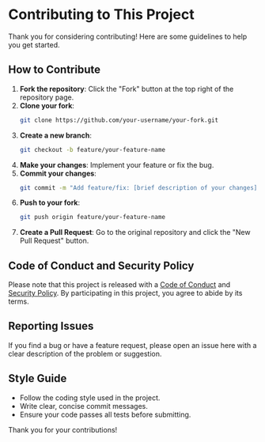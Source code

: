 # Contributing to This Project

Thank you for considering contributing! Here are some guidelines to help you get started.

## How to Contribute

1. **Fork the repository**: Click the "Fork" button at the top right of the repository page.
2. **Clone your fork**: 
    ```sh
    git clone https://github.com/your-username/your-fork.git
    ```
3. **Create a new branch**: 
    ```sh
    git checkout -b feature/your-feature-name
    ```
4. **Make your changes**: Implement your feature or fix the bug.
5. **Commit your changes**: 
    ```sh
    git commit -m "Add feature/fix: [brief description of your changes]"
    ```
6. **Push to your fork**: 
    ```sh
    git push origin feature/your-feature-name
    ```
7. **Create a Pull Request**: Go to the original repository and click the "New Pull Request" button.

## Code of Conduct and Security Policy

Please note that this project is released with a [Code of Conduct](./CODE_OF_CONDUCT.md) and [Security Policy](./SECURITY.md). By participating in this project, you agree to abide by its terms.

## Reporting Issues

If you find a bug or have a feature request, please open an issue here with a clear description of the problem or suggestion.

## Style Guide

- Follow the coding style used in the project.
- Write clear, concise commit messages.
- Ensure your code passes all tests before submitting.


Thank you for your contributions!